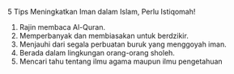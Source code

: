 5 Tips Meningkatkan Iman dalam Islam, Perlu Istiqomah!
1. Rajin membaca Al-Quran.
2. Memperbanyak dan membiasakan untuk berdzikir.
3. Menjauhi dari segala perbuatan buruk yang menggoyah iman. 
4. Berada dalam lingkungan orang-orang sholeh. 
5. Mencari tahu tentang ilmu agama maupun ilmu pengetahuan
